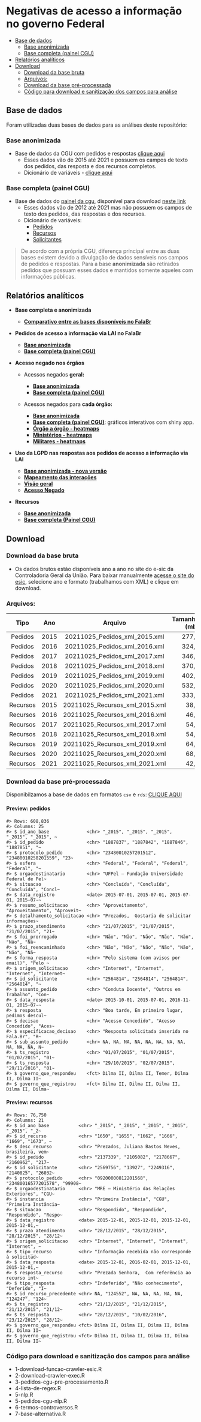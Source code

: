 Negativas de acesso a informação no governo Federal
================

-   [Base de dados](#base-de-dados)
    -   [Base anonimizada](#base-anonimizada)
    -   [Base completa (painel CGU)](#base-completa-painel-cgu)
-   [Relatórios analíticos](#relatórios-analíticos)
-   [Download](#download)
    -   [Download da base bruta](#download-da-base-bruta)
    -   [Arquivos:](#arquivos)
    -   [Download da base
        pré-processada](#download-da-base-pré-processada)
    -   [Código para download e sanitização dos campos para
        análise](#código-para-download-e-sanitização-dos-campos-para-análise)

## Base de dados

Foram utilizadas duas bases de dados para as análises deste repositório:

### Base anonimizada

-   Base de dados da CGU com pedidos e respostas [clique
    aqui](http://www.consultaesic.cgu.gov.br/busca/_layouts/15/DownloadPedidos/DownloadDados.aspx)
    -   Esses dados vão de 2015 até 2021 e possuem os campos de texto
        dos pedidos, das resposta e dos recursos completos.
    -   Dicionário de variáveis - [clique
        aqui](http://www.consultaesic.cgu.gov.br/arquivosRelatorios/PedidosRespostas/Dicionario-Dados-Exportacao.txt)

### Base completa (painel CGU)

-   Base de dados do [painel da
    cgu](http://paineis.cgu.gov.br/lai/index.htm), disponível para
    download [neste
    link](https://falabr.cgu.gov.br/publico/DownloadDados/DownloadDadosLai.aspx)
    -   Esses dados vão de 2012 até 2021 mas não possuem os campos de
        texto dos pedidos, das respostas e dos recursos.
    -   Dicionário de variáveis:
        -   [Pedidos](https://falabr.cgu.gov.br/publico/DownloadDados/Pedidos-Formato.txt)
        -   [Recursos](https://falabr.cgu.gov.br/publico/DownloadDados/Recursos-Formato.txt)
        -   [Solicitantes](https://falabr.cgu.gov.br/publico/DownloadDados/Solicitantes-Formato.txt)

> De acordo com a própria CGU, diferença principal entre as duas bases
> existem devido a divulgação de dados sensíveis nos campos de pedidos e
> respostas. Para a base **anonimizada** são retirados pedidos que
> possuam esses dados e mantidos somente aqueles com informações
> públicas.

## Relatórios analíticos

-   **Base completa e anonimizada**

    -   [**Comparativo entre as bases disponíveis no
        FalaBr**](https://transparencia-brasil.github.io/negativas-acesso-informacao-Executivo-federal-2021-1/6-comparativo-entre-bases-do-falabr.html)

-   **Pedidos de acesso a informação via LAI no FalaBr**

    -   [**Base
        anonimizada**](https://transparencia-brasil.github.io/negativas-acesso-informacao-Executivo-federal-2021-1/1-pedidos-decisoes.html)
    -   [**Base completa (painel
        CGU)**](https://transparencia-brasil.github.io/negativas-acesso-informacao-Executivo-federal-2021-1/1-b-pedidos-decisoes-painel.html)

-   **Acesso negado nos órgãos**

    -   Acessos negados **geral:**

        -   [**Base
            anonimizada**](https://transparencia-brasil.github.io/negativas-acesso-informacao-Executivo-federal-2021-1/2-pedidos-orgaos-acesso-negado.html)
        -   [**Base completa (painel
            CGU)**](https://transparencia-brasil.github.io/negativas-acesso-informacao-Executivo-federal-2021-1/2-b-pedidos-orgaos-acesso-negado.html)

    -   Acessos negados para **cada órgão:**

        -   [**Base
            anonimizada**](https://transparencia-brasil.github.io/negativas-acesso-informacao-Executivo-federal-2021-1/3-acesso-negado-para-cada-orgao.html)
        -   [**Base completa (painel
            CGU)**](https://rdurl0.shinyapps.io/cgu-interact/): gráficos
            interativos com shiny app.
        -   [**Órgão a órgão -
            heatmaps**](https://transparencia-brasil.github.io/negativas-acesso-informacao-Executivo-federal-2021-1/3-acesso-negado-heatmaps.html)
        -   [**Ministérios -
            heatmaps**](https://transparencia-brasil.github.io/negativas-acesso-informacao-Executivo-federal-2021-1/3-acesso-negado-heatmaps-ministerios.html)
        -   [**Militares -
            heatmaps**](https://transparencia-brasil.github.io/negativas-acesso-informacao-Executivo-federal-2021-1/3-acesso-negado-heatmaps-militares.html)

-   **Uso da LGPD nas respostas aos pedidos de acesso a informação via
    LAI**

    -   [**Base anonimizada - nova
        versão**](https://transparencia-brasil.github.io/negativas-acesso-informacao-Executivo-federal-2021-1/4-b-controversos-lgpd.html)
    -   [**Mapeamento das
        interações**](https://transparencia-brasil.github.io/negativas-acesso-informacao-Executivo-federal-2021-1/4-b-controversos-lgpd-mapeamento-pedidos.html)
    -   [**Visão
        geral**](https://transparencia-brasil.github.io/negativas-acesso-informacao-Executivo-federal-2021-1/4-b-controversos-lgpd-aspectos-gerais.html)
    -   [**Acesso
        Negado**](https://transparencia-brasil.github.io/negativas-acesso-informacao-Executivo-federal-2021-1/4-b-controversos-lgpd-acesso-negado.html)

-   **Recursos**

    -   [**Base
        anonimizada**](https://transparencia-brasil.github.io/negativas-acesso-informacao-Executivo-federal-2021-1/5-recursos.html)
    -   [**Base completa (Painel
        CGU)**](https://transparencia-brasil.github.io/negativas-acesso-informacao-Executivo-federal-2021-1/5-b-recursos.html)

## Download

### Download da base bruta

-   Os dados brutos estão disponíveis ano a ano no site do e-sic da
    Controladoria Geral da União. Para baixar manualmente [acesse o site
    do
    esic](http://www.consultaesic.cgu.gov.br/busca/_layouts/15/DownloadPedidos/DownloadDados.aspx),
    selecione ano e formato (trabalhamos com XML) e clique em download.

### Arquivos:

|   Tipo   | Ano  |              Arquivo              | Tamanho (mb) |
|:--------:|:----:|:---------------------------------:|-------------:|
| Pedidos  | 2015 | 20211025\_Pedidos\_xml\_2015.xml  |        277,0 |
| Pedidos  | 2016 | 20211025\_Pedidos\_xml\_2016.xml  |        324,2 |
| Pedidos  | 2017 | 20211025\_Pedidos\_xml\_2017.xml  |        346,3 |
| Pedidos  | 2018 | 20211025\_Pedidos\_xml\_2018.xml  |        370,9 |
| Pedidos  | 2019 | 20211025\_Pedidos\_xml\_2019.xml  |        402,7 |
| Pedidos  | 2020 | 20211025\_Pedidos\_xml\_2020.xml  |        532,2 |
| Pedidos  | 2021 | 20211025\_Pedidos\_xml\_2021.xml  |        333,7 |
| Recursos | 2015 | 20211025\_Recursos\_xml\_2015.xml |         38,8 |
| Recursos | 2016 | 20211025\_Recursos\_xml\_2016.xml |         46,5 |
| Recursos | 2017 | 20211025\_Recursos\_xml\_2017.xml |         54,8 |
| Recursos | 2018 | 20211025\_Recursos\_xml\_2018.xml |         54,1 |
| Recursos | 2019 | 20211025\_Recursos\_xml\_2019.xml |         64,6 |
| Recursos | 2020 | 20211025\_Recursos\_xml\_2020.xml |         68,9 |
| Recursos | 2021 | 20211025\_Recursos\_xml\_2021.xml |         42,8 |

### Download da base pré-processada

Disponibilzamos a base de dados em formatos `csv` e `rds`: [CLIQUE
AQUI](https://drive.google.com/drive/folders/12a0qO8Spxc8IE_Wdlb0fjm88kD6JjVgk)

#### Preview: pedidos

    #> Rows: 608,836
    #> Columns: 25
    #> $ id_ano_base              <chr> "_2015", "_2015", "_2015", "_2015", "_2015", ~
    #> $ id_pedido                <chr> "1887837", "1887842", "1887846", "1887851", "~
    #> $ protocolo_pedido         <chr> "23480010257201512", "23480010258201559", "23~
    #> $ esfera                   <chr> "Federal", "Federal", "Federal", "Federal", "~
    #> $ orgaodestinatario        <chr> "UFPel – Fundação Universidade Federal de Pel~
    #> $ situacao                 <chr> "Concluída", "Concluída", "Concluída", "Concl~
    #> $ data_registro            <date> 2015-07-01, 2015-07-01, 2015-07-01, 2015-07-~
    #> $ resumo_solicitacao       <chr> "Aproveitamento", "Aproveitamento", "Aproveit~
    #> $ detalhamento_solicitacao <chr> "Prezados,  Gostaria de solicitar informações~
    #> $ prazo_atendimento        <chr> "21/07/2015", "21/07/2015", "21/07/2015", "21~
    #> $ foi_prorrogado           <chr> "Não", "Não", "Não", "Não", "Não", "Não", "Nã~
    #> $ foi_reencaminhado        <chr> "Não", "Não", "Não", "Não", "Não", "Não", "Nã~
    #> $ forma_resposta           <chr> "Pelo sistema (com avisos por email)", "Pelo ~
    #> $ origem_solicitacao       <chr> "Internet", "Internet", "Internet", "Internet~
    #> $ id_solicitante           <chr> "2564814", "2564814", "2564814", "2564814", "~
    #> $ assunto_pedido           <chr> "Conduta Docente", "Outros em Trabalho", "Con~
    #> $ data_resposta            <date> 2015-10-01, 2015-07-01, 2016-11-01, 2015-07-~
    #> $ resposta                 <chr> "Boa tarde, Em primeiro lugar, pedimos descul~
    #> $ decisao                  <chr> "Acesso Concedido", "Acesso Concedido", "Aces~
    #> $ especificacao_decisao    <chr> "Resposta solicitada inserida no Fala.Br", "R~
    #> $ sub_assunto_pedido       <chr> NA, NA, NA, NA, NA, NA, NA, NA, NA, NA, NA, N~
    #> $ ts_registro              <chr> "01/07/2015", "01/07/2015", "01/07/2015", "01~
    #> $ ts_resposta              <chr> "29/10/2015", "02/07/2015", "29/11/2016", "01~
    #> $ governo_que_respondeu    <fct> Dilma II, Dilma II, Temer, Dilma II, Dilma II~
    #> $ governo_que_registrou    <fct> Dilma II, Dilma II, Dilma II, Dilma II, Dilma~

#### Preview: recursos

    #> Rows: 76,750
    #> Columns: 21
    #> $ id_ano_base           <chr> "_2015", "_2015", "_2015", "_2015", "_2015", "_2~
    #> $ id_recurso            <chr> "1650", "1655", "1662", "1666", "1669", "1673", ~
    #> $ desc_recurso          <chr> "Prezados, Juliana Bastos Neves, brasileira, vem~
    #> $ id_pedido             <chr> "2137339", "2105082", "2178667", "2160962", "217~
    #> $ id_solicitante        <chr> "2569756", "13927", "2249316", "2140825", "26032~
    #> $ protocolo_pedido      <chr> "09200000812201568", "23480016577201578", "99908~
    #> $ orgaodestinatario     <chr> "MRE – Ministério das Relações Exteriores", "CGU~
    #> $ instancia             <chr> "Primeira Instância", "CGU", "Primeira Instância~
    #> $ situacao              <chr> "Respondido", "Respondido", "Respondido", "Respo~
    #> $ data_registro         <date> 2015-12-01, 2015-12-01, 2015-12-01, 2015-12-01,~
    #> $ prazo_atendimento     <chr> "28/12/2015", "28/12/2015", "28/12/2015", "28/12~
    #> $ origem_solicitacao    <chr> "Internet", "Internet", "Internet", "Internet", ~
    #> $ tipo_recurso          <chr> "Informação recebida não corresponde à solicitad~
    #> $ data_resposta         <date> 2015-12-01, 2016-02-01, 2015-12-01, 2015-12-01,~
    #> $ resposta_recurso      <chr> "Prezada Senhora,  Com referência ao recurso int~
    #> $ tipo_resposta         <chr> "Indeferido", "Não conhecimento", "Deferido", "I~
    #> $ id_recurso_precedente <chr> NA, "124552", NA, NA, NA, NA, NA, "124247", "124~
    #> $ ts_registro           <chr> "21/12/2015", "21/12/2015", "21/12/2015", "21/12~
    #> $ ts_resposta           <chr> "28/12/2015", "10/02/2016", "23/12/2015", "28/12~
    #> $ governo_que_respondeu <fct> Dilma II, Dilma II, Dilma II, Dilma II, Dilma II~
    #> $ governo_que_registrou <fct> Dilma II, Dilma II, Dilma II, Dilma II, Dilma II~

### Código para download e sanitização dos campos para análise

-   1-download-funcao-crawler-esic.R
-   2-download-crawler-exec.R
-   3-pedidos-cgu-pre-processamento.R
-   4-lista-de-regex.R
-   5-nlp.R
-   5-pedidos-cgu-nlp.R
-   6-termos-controversos.R
-   7-base-alternativa.R
